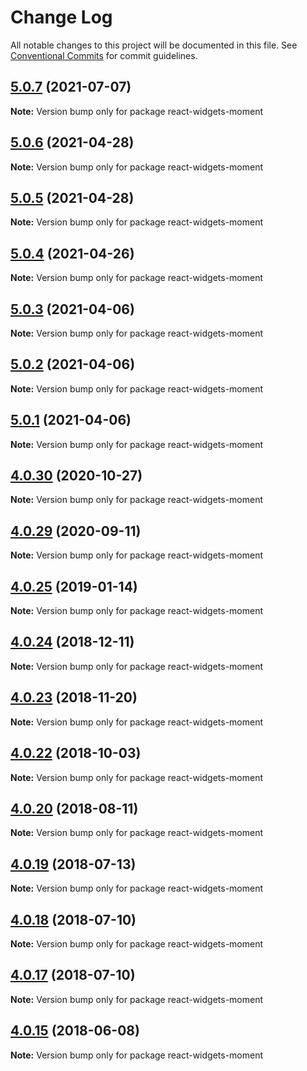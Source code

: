 # Change Log

All notable changes to this project will be documented in this file.
See [Conventional Commits](https://conventionalcommits.org) for commit guidelines.

## [5.0.7](https://github.com/jquense/react-widgets/compare/react-widgets-moment@5.0.6...react-widgets-moment@5.0.7) (2021-07-07)

**Note:** Version bump only for package react-widgets-moment





## [5.0.6](https://github.com/jquense/react-widgets/compare/react-widgets-moment@5.0.5...react-widgets-moment@5.0.6) (2021-04-28)

**Note:** Version bump only for package react-widgets-moment





## [5.0.5](https://github.com/jquense/react-widgets/compare/react-widgets-moment@5.0.4...react-widgets-moment@5.0.5) (2021-04-28)

**Note:** Version bump only for package react-widgets-moment





## [5.0.4](https://github.com/jquense/react-widgets/compare/react-widgets-moment@5.0.3...react-widgets-moment@5.0.4) (2021-04-26)

**Note:** Version bump only for package react-widgets-moment





## [5.0.3](https://github.com/jquense/react-widgets/compare/react-widgets-moment@5.0.2...react-widgets-moment@5.0.3) (2021-04-06)

**Note:** Version bump only for package react-widgets-moment





## [5.0.2](https://github.com/jquense/react-widgets/compare/react-widgets-moment@5.0.1...react-widgets-moment@5.0.2) (2021-04-06)

**Note:** Version bump only for package react-widgets-moment





## [5.0.1](https://github.com/jquense/react-widgets/compare/react-widgets-moment@5.0.0...react-widgets-moment@5.0.1) (2021-04-06)

**Note:** Version bump only for package react-widgets-moment





<a name="4.0.30"></a>
## [4.0.30](https://github.com/jquense/react-widgets/compare/react-widgets-moment@4.0.29...react-widgets-moment@4.0.30) (2020-10-27)




**Note:** Version bump only for package react-widgets-moment

<a name="4.0.29"></a>
## [4.0.29](https://github.com/jquense/react-widgets/compare/react-widgets-moment@4.0.28...react-widgets-moment@4.0.29) (2020-09-11)




**Note:** Version bump only for package react-widgets-moment

<a name="4.0.25"></a>
## [4.0.25](https://github.com/jquense/react-widgets/compare/react-widgets-moment@4.0.24...react-widgets-moment@4.0.25) (2019-01-14)




**Note:** Version bump only for package react-widgets-moment

<a name="4.0.24"></a>
## [4.0.24](https://github.com/jquense/react-widgets/compare/react-widgets-moment@4.0.23...react-widgets-moment@4.0.24) (2018-12-11)




**Note:** Version bump only for package react-widgets-moment

<a name="4.0.23"></a>
## [4.0.23](https://github.com/jquense/react-widgets/compare/react-widgets-moment@4.0.22...react-widgets-moment@4.0.23) (2018-11-20)




**Note:** Version bump only for package react-widgets-moment

<a name="4.0.22"></a>
## [4.0.22](https://github.com/jquense/react-widgets/compare/react-widgets-moment@4.0.21...react-widgets-moment@4.0.22) (2018-10-03)




**Note:** Version bump only for package react-widgets-moment

<a name="4.0.20"></a>
## [4.0.20](https://github.com/jquense/react-widgets/compare/react-widgets-moment@4.0.19...react-widgets-moment@4.0.20) (2018-08-11)

**Note:** Version bump only for package react-widgets-moment





<a name="4.0.19"></a>
## [4.0.19](https://github.com/jquense/react-widgets/compare/react-widgets-moment@4.0.18...react-widgets-moment@4.0.19) (2018-07-13)




**Note:** Version bump only for package react-widgets-moment

<a name="4.0.18"></a>
## [4.0.18](https://github.com/jquense/react-widgets/compare/react-widgets-moment@4.0.17...react-widgets-moment@4.0.18) (2018-07-10)




**Note:** Version bump only for package react-widgets-moment

<a name="4.0.17"></a>
## [4.0.17](https://github.com/jquense/react-widgets/compare/react-widgets-moment@4.0.16...react-widgets-moment@4.0.17) (2018-07-10)




**Note:** Version bump only for package react-widgets-moment

<a name="4.0.15"></a>
## [4.0.15](https://github.com/jquense/react-widgets/compare/react-widgets-moment@4.0.14...react-widgets-moment@4.0.15) (2018-06-08)




**Note:** Version bump only for package react-widgets-moment
